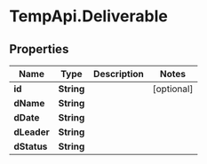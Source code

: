 # TempApi.Deliverable

## Properties

Name | Type | Description | Notes
------------ | ------------- | ------------- | -------------
**id** | **String** |  | [optional] 
**dName** | **String** |  | 
**dDate** | **String** |  | 
**dLeader** | **String** |  | 
**dStatus** | **String** |  | 


